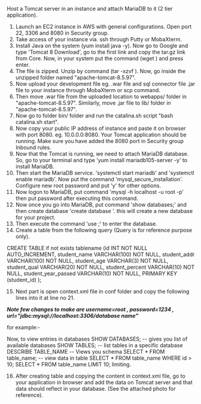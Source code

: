 Host a Tomcat server in an instance and attach MariaDB to it (2 tier application).

1. Launch an EC2 instance in AWS with general configurations. Open port 22, 3306 and 8080 in Security group.
2. Take access of your instance via. ssh through Putty or MobaXterm.
3. Install Java on the system (yum install java -y). Now go to Google and type 'Tomcat 8 Download', go to the first link and copy the tar.gz link from Core. Now, in your system put the command (wget <link of tomcat>) and press enter.
4. The file is zipped. Unzip by command (tar -xzvf <file name>). Now, go inside the unzipped folder named "apache-tomcat-8.5.97".
5. Now upload your development file eg. .war file and sql connector file .jar file to your instance through MobaXterm or scp command.
6. Then move .war file from the uploaded location to webapps/ folder in "apache-tomcat-8.5.97". Similarly, move .jar file to lib/ folder in "apache-tomcat-8.5.97".
7. Now go to folder bin/ folder and run the catalina.sh script "bash catalina.sh start".
8. Now copy your public IP address of instance and paste it on browser with port 8080. eg. 10.0.0.0:8080. Your Tomcat application should be running. Make sure you have added the 8080 port in Security group Inbound rules.
9. Now that the Tomcat is running, we need to attach MariaDB database. So, go to your terminal and type 'yum install mariadb105-server -y' to install MariaDB.
10. Then start the MariaDB service. 'systemctl start mariadb' and 'systemctl enable mariadb'. Now put the command 'mysql_secure_installation'. Configure new root password and put 'y' for other options.
11. Now logon to MariaDB, put command 'mysql -h localhost -u root -p' then put password after executing this command. 
12. Now once you go into MariaDB, put command 'show databases;' and then create database 'create database <database name>'. this will create a new database for your project. 
13. Then execute the command 'use <database name>;' to enter the database.
14. Create a table from the following query (Query is for reference purpose only).

CREATE TABLE if not exists tablename (id INT NOT NULL AUTO_INCREMENT,
	student_name VARCHAR(100) NOT NULL,
        student_addr VARCHAR(100) NOT NULL,
	student_age VARCHAR(3) NOT NULL,
	student_qual VARCHAR(20) NOT NULL,
	student_percent VARCHAR(10) NOT NULL,
	student_year_passed VARCHAR(10) NOT NULL,
	PRIMARY KEY (student_id)
);


15. Next part is open context.xml file in conf folder and copy the following lines into it at line no 21.

 <Resource name="jdbc/TestDB" auth="Container" type="javax.sql.DataSource"
  maxTotal="100" maxIdle="30" maxWaitMillis="10000"
  username="USERNAME" password="PASSWORD" driverClassName="com.mysql.jdbc.Driver"
  url="jdbc:mysql://DB-ENDPOINT:3306/DATABASE"/>


***Note few changes to make are
username=root , password=1234 ,
url="jdbc:mysql://localhost:3306/database name"***
 
for example:-
<Resource name="jdbc/TestDB" auth="Container" type="javax.sql.DataSource"
maxTotal="100" maxIdle="30" maxWaitMillis="10000"
username="root" password="1234" driverClassName="com.mysql.jdbc.Driver"
url="jdbc:mysql://localhost:3306/studentapp"/>

Now, to view entries in databases
SHOW DATABASES; -- gives you list of available databases
SHOW TABLES; -- list tables in a specific database
DESCRIBE TABLE_NAME -- Views you schema
SELECT * FROM table_name; -- view data in table
SELECT * FROM table_name WHERE id > 10;
SELECT * FROM table_name LIMIT 10; limiting.


16. After creating table and copying the content in context.xml file, go to your application in browser and add the data on Tomcat server and that data should reflect in your database. (See the attached photo for reference).







